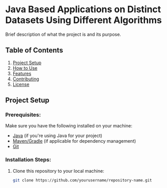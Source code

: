 # Java Based Applications on Distinct Datasets Using Different Algorithms

Brief description of what the project is and its purpose.

## Table of Contents

1. [Project Setup](#project-setup)
2. [How to Use](#how-to-use)
3. [Features](#features)
4. [Contributing](#contributing)
5. [License](#license)

## Project Setup

### Prerequisites:
Make sure you have the following installed on your machine:
- [Java](https://www.oracle.com/java/technologies/javase-jdk11-downloads.html) (if you're using Java for your project)
- [Maven/Gradle](https://maven.apache.org/) (if applicable for dependency management)
- [Git](https://git-scm.com/)

### Installation Steps:
1. Clone this repository to your local machine:
   ```bash
   git clone https://github.com/yourusername/repository-name.git
